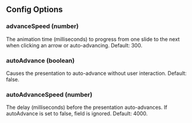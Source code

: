 ## Config Options
### advanceSpeed (number)
The animation time (milliseconds) to progress from one slide to the next when clicking
an arrow or auto-advancing. Default: 300.

### autoAdvance (boolean)
Causes the presentation to auto-advance without user interaction. Default: false.

### autoAdvanceSpeed (number)
The delay (milliseconds) before the presentation auto-advances. If autoAdvance is set to false, field is ignored. Default: 4000.

